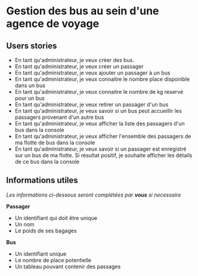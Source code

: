 # Gestion des bus au sein d'une agence de voyage


## Users stories
- En tant qu'administrateur, je veux créer des bus. 
- En tant qu'administrateur, je veux créer un passager
- En tant qu'administrateur, je veux ajouter un passager à un bus
- En tant qu'administrateur, je veux connaitre le nombre place disponible dans un bus
- En tant qu'administrateur, je veux connaitre le nombre de kg reservé pour un bus
- En tant qu'administrateur, je veux retirer un passager d'un bus
- En tant qu'administrateur, je veux savoir si un bus peut accueillir les passagers provenant d'un autre bus
- En tant qu'administrateur, je veux afficher la liste des passagers d'un bus dans la console
- En tant qu'administrateur, je veux afficher l'ensemble des passagers de ma flotte de bus dans la console
- En tant qu'administrateur, je veux savoir si un passager est enregistré sur un bus de ma flotte. Si résultat positif, je souhaite afficher les détails de ce bus dans la console

## Informations utiles

*Les informations ci-dessous seront complétées par **vous** si necessaire*

**Passager**
- Un identifiant qui doit être unique
- Un nom
- Le poids de ses bagages

**Bus**
- Un identifiant unique
- Le nombre de place potentielle
- Un tableau pouvant contenir des passages

